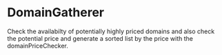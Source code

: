 # DomainGatherer
 Check the availabilty of potentially highly priced domains and also check the potential price and generate a sorted list by the price with the domainPriceChecker.
